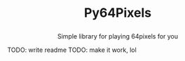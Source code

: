 # <p align="center">Py64Pixels
<p align="center">Simple library for playing 64pixels for you

TODO: write readme
TODO: make it work, lol
